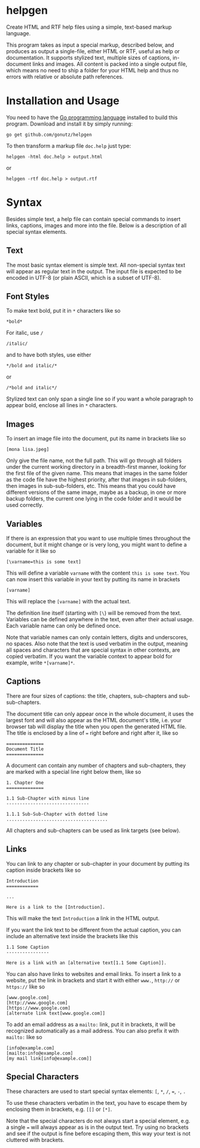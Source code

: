 # helpgen

Create HTML and RTF help files using a simple, text-based markup language.

This program takes as input a special markup, described below, and produces as output a single-file, either HTML or RTF, useful as help or documentation. It supports stylized text, multiple sizes of captions, in-document links and images. All content is packed into a single output file, which means no need to ship a folder for your HTML help and thus no errors with relative or absolute path references.

# Installation and Usage

You need to have the [Go programming language](https://golang.org/) installed to build this program. Download and install it by simply running:

`go get github.com/gonutz/helpgen`

To then transform a markup file `doc.help` just type:

`helpgen -html doc.help > output.html`

or

`helpgen -rtf doc.help > output.rtf`

# Syntax

Besides simple text, a help file can contain special commands to insert links, captions, images and more into the file. Below is a description of all special syntax elements.

## Text

The most basic syntax element is simple text. All non-special syntax text will appear as regular text in the output. The input file is expected to be encoded in UTF-8 (or plain ASCII, which is a subset of UTF-8).

## Font Styles

To make text bold, put it in `*` characters like so

`*bold*`

For italic, use `/`

`/italic/`

and to have both styles, use either

`*/bold and italic/*`

or

`/*bold and italic*/`

Stylized text can only span a single line so if you want a whole paragraph to appear bold, enclose all lines in `*` characters.

## Images

To insert an image file into the document, put its name in brackets like so

`[mona lisa.jpeg]`

Only give the file name, not the full path. This will go through all folders under the current working directory in a breadth-first manner, looking for the first file of the given name. This means that images in the same folder as the code file have the highest priority, after that images in sub-folders, then images in sub-sub-folders, etc. This means that you could have different versions of the same image, maybe as a backup, in one or more backup folders, the current one lying in the code folder and it would be used correctly.

## Variables

If there is an expression that you want to use multiple times throughout the document, but it might change or is very long, you might want to define a variable for it like so

`[\varname=this is some text]`

This will define a variable `varname` with the content `this is some text`. You can now insert this variable in your text by putting its name in brackets

`[varname]`

This will replace the `[varname]` with the actual text.

The definition line itself (starting with `[\`) will be removed from the text. Variables can be defined anywhere in the text, even after their actual usage. Each variable name can only be defined once.

Note that variable names can only contain letters, digits and underscores, no spaces. Also note that the text is used verbatim in the output, meaning all spaces and characters that are special syntax in other contexts, are copied verbatim. If you want the variable context to appear bold for example, write `*[varname]*`.

## Captions

There are four sizes of captions: the title, chapters, sub-chapters and sub-sub-chapters.

The document title can only appear once in the whole document, it uses the largest font and will also appear as the HTML document's title, i.e. your browser tab will display the title when you open the generated HTML file. The title is enclosed by a line of `=` right before and right after it, like so

```
==============
Document Title
==============
```

A document can contain any number of chapters and sub-chapters, they are marked with a special line right below them, like so

```
1. Chapter One
==============

1.1 Sub-Chapter with minus line
-------------------------------

1.1.1 Sub-Sub-Chapter with dotted line
......................................
```

All chapters and sub-chapters can be used as link targets (see below).

## Links

You can link to any chapter or sub-chapter in your document by putting its caption inside brackets like so

```
Introduction
============

...

Here is a link to the [Introduction].
```

This will make the text `Introduction` a link in the HTML output.

If you want the link text to be different from the actual caption, you can include an alternative text inside the brackets like this

```
1.1 Some Caption
----------------

Here is a link with an [alternative text[1.1 Some Caption]].
```

You can also have links to websites and email links. To insert a link to a website, put the link in brackets and start it with either `www.`, `http://` or `https://` like so

```
[www.google.com]
[http://www.google.com]
[https://www.google.com]
[alternate link text[www.google.com]]
```

To add an email address as a `mailto:` link, put it in brackets, it will be recognized automatically as a mail address. You can also prefix it with `mailto:` like so

```
[info@example.com]
[mailto:info@example.com]
[my mail link[info@example.com]]
```

## Special Characters

These characters are used to start special syntax elements: `[`, `*`, `/`, `=`, `-`, `.`

To use these characters verbatim in the text, you have to escape them by enclosing them in brackets, e.g. `[[]` or `[*]`.

Note that the special characters do not always start a special element, e.g. a single `=` will always appear as is in the output text. Try using no brackets and see if the output is fine before escaping them, this way your text is not cluttered with brackets.
